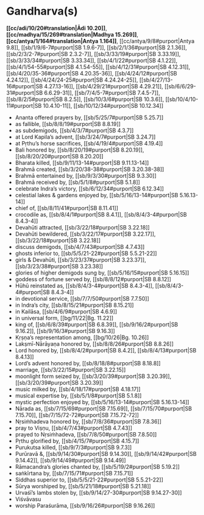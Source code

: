 # Gandharva(s)

**[[cc/adi/10/20#translation|Ādi 10.20]]**, **[[cc/madhya/15/269#translation|Madhya 15.269]]**, **[[cc/antya/1/164#translation|Antya 1.164]]**, [[cc/antya/9/8#purport|Antya 9.8]], [[sb/1/9/6-7#purport|SB 1.9.6-7]], [[sb/2/1/36#purport|SB 2.1.36]], [[sb/2/3/2-7#purport|SB 2.3.2-7]], [[sb/3/33/19#purport|SB 3.33.19]], [[sb/3/33/34#purport|SB 3.33.34]], [[sb/4/1/22#purport|SB 4.1.22]], [[sb/4/1/54-55#purport|SB 4.1.54-55]], [[sb/4/12/31#purport|SB 4.12.31]], [[sb/4/20/35-36#purport|SB 4.20.35-36]], [[sb/4/24/12#purport|SB 4.24.12]], [[sb/4/24/24-25#purport|SB 4.24.24-25]], [[sb/4/27/13-16#purport|SB 4.27.13-16]], [[sb/4/29/21#purport|SB 4.29.21]], [[sb/6/6/29-31#purport|SB 6.6.29-31]], [[sb/7/4/5-7#purport|SB 7.4.5-7]], [[sb/8/2/5#purport|SB 8.2.5]], [[sb/10/3/6#purport|SB 10.3.6]], [[sb/10/4/10-11#purport|SB 10.4.10-11]], [[sb/10/12/34#purport|SB 10.12.34]]

* Ananta offered prayers by, [[sb/5/25/7#purport|SB 5.25.7]]
* as fallible, [[sb/8/8/19#purport|SB 8.8.19]]
* as subdemigods, [[sb/4/3/7#purport|SB 4.3.7]]
* at Lord Kapila’s advent, [[sb/3/24/7#purport|SB 3.24.7]]
* at Pṛthu’s horse sacrifices, [[sb/4/19/4#purport|SB 4.19.4]]
* Bali honored by, [[sb/8/20/19#purport|SB 8.20.19]], [[sb/8/20/20#purport|SB 8.20.20]]
* Bharata killed, [[sb/9/11/13-14#purport|SB 9.11.13-14]]
* Brahmā created, [[sb/3/20/38-38#purport|SB 3.20.38-38]]
* Brahmā entertained by, [[sb/9/3/30#purport|SB 9.3.30]]
* Brahmā received by, [[sb/5/1/8#purport|SB 5.1.8]]
* celebrate Indra’s victory, [[sb/6/12/34#purport|SB 6.12.34]]
* celestial lakes & gardens enjoyed by, [[sb/5/16/13-14#purport|SB 5.16.13-14]]
* chief of, [[sb/8/11/41#purport|SB 8.11.41]]
* crocodile as, [[sb/8/4/1#purport|SB 8.4.1]], [[sb/8/4/3-4#purport|SB 8.4.3-4]]
* Devahūti attracted, [[sb/3/22/18#purport|SB 3.22.18]]
* Devahūti bewildered, [[sb/3/22/17#purport|SB 3.22.17]], [[sb/3/22/18#purport|SB 3.22.18]]
* discuss demigods, [[sb/4/7/43#purport|SB 4.7.43]]
* ghosts inferior to, [[sb/5/5/21-22#purport|SB 5.5.21-22]]
* girls & Devahūti, [[sb/3/23/37#purport|SB 3.23.37]], [[sb/3/23/38#purport|SB 3.23.38]]
* glories of higher demigods sung by, [[sb/5/16/15#purport|SB 5.16.15]]
* goddess of fortune served by, [[sb/8/8/12#purport|SB 8.8.12]]
* Hūhū reinstated as, [[sb/8/4/3-4#purport|SB 8.4.3-4]], [[sb/8/4/3-4#purport|SB 8.4.3-4]]
* in devotional service, [[sb/7/7/50#purport|SB 7.7.50]]
* in Indra’s city, [[sb/8/15/21#purport|SB 8.15.21]]
* in Kailāsa, [[sb/4/6/9#purport|SB 4.6.9]]
* in universal form, [[bg/11/22|Bg. 11.22]]
* king of, [[sb/6/8/39#purport|SB 6.8.39]], [[sb/9/16/2#purport|SB 9.16.2]], [[sb/9/16/3#purport|SB 9.16.3]]
* Kṛṣṇa’s representation among, [[bg/10/26|Bg. 10.26]]
* Lakṣmī-Nārāyaṇa honored by, [[sb/8/8/26#purport|SB 8.8.26]]
* Lord honored by, [[sb/8/4/2#purport|SB 8.4.2]], [[sb/8/4/13#purport|SB 8.4.13]]
* Lord’s advent honored by, [[sb/8/18/8#purport|SB 8.18.8]]
* marriage, [[sb/3/22/15#purport|SB 3.22.15]]
* moonlight form seized by, [[sb/3/20/39#purport|SB 3.20.39]], [[sb/3/20/39#purport|SB 3.20.39]]
* music milked by, [[sb/4/18/17#purport|SB 4.18.17]]
* musical expertise by, [[sb/5/1/8#purport|SB 5.1.8]]
* mystic perfection enjoyed by, [[sb/5/16/13-14#purport|SB 5.16.13-14]]
* Nārada as, [[sb/7/15/69#purport|SB 7.15.69]], [[sb/7/15/70#purport|SB 7.15.70]], [[sb/7/15/72-72#purport|SB 7.15.72-72]]
* Nṛsiṁhadeva honored by, [[sb/7/8/36#purport|SB 7.8.36]]
* pray to Viṣṇu, [[sb/4/7/43#purport|SB 4.7.43]]
* prayed to Nṛsiṁhadeva, [[sb/7/8/50#purport|SB 7.8.50]]
* Pṛthu glorified by, [[sb/4/15/7#purport|SB 4.15.7]]
* Purukutsa killed, [[sb/9/7/3#purport|SB 9.7.3]]
* Purūravā &, [[sb/9/14/30#purport|SB 9.14.30]], [[sb/9/14/42#purport|SB 9.14.42]], [[sb/9/14/49#purport|SB 9.14.49]]
* Rāmacandra’s glories chanted by, [[sb/5/19/2#purport|SB 5.19.2]]
* saṅkīrtana by, [[sb/7/15/71#purport|SB 7.15.71]]
* Siddhas superior to, [[sb/5/5/21-22#purport|SB 5.5.21-22]]
* Sūrya worshiped by, [[sb/5/21/18#purport|SB 5.21.18]]
* Urvaśī’s lambs stolen by, [[sb/9/14/27-30#purport|SB 9.14.27-30]]
* Viśvāvasu
* worship Paraśurāma, [[sb/9/16/26#purport|SB 9.16.26]]
